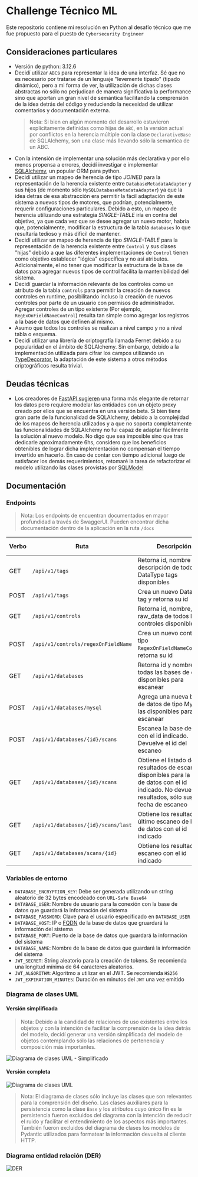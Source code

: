 # Challenge Técnico ML

Este repositorio contiene mi resolución en Python al desafío técnico que me fue propuesto para el puesto de `Cybersecurity Engineer`

## Consideraciones particulares

- Versión de python: 3.12.6
- Decidí utilizar `ABC`s para representar la idea de una interfaz. Sé que no es necesario por tratarse de un lenguaje "levemente tipado" (tipado dinámico), pero a mi forma de ver, la utilización de dichas clases abstractas no sólo no perjudican de manera significativa la performance sino que aportan un gran nivel de semántica facilitando la comprensión de la idea detrás del código y reduciendo la necesidad de utilizar comentarios y documentación externa.
    > Nota: Si bien en algún momento del desarrollo estuvieron explícitamente definidas como hijas de `ABC`, en la versión actual por conflictos en la herencia múltiple con la clase `DeclarativeBase` de SQLAlchemy, son una clase más llevando sólo la semantica de un ABC.
- Con la intensión de implementar una solución más declarativa y por ello menos propensa a errores, decidí investigar e implementar [SQLAlchemy](https://www.sqlalchemy.org/), un popular ORM para python. 
- Decidí utilizar un mapeo de herencia de tipo _JOINED_ para la representación de la herencia existente entre `DatabaseMetadataAdapter` y sus hijos (de momento sólo `MySQLDatabaseMetadataAdapter`) ya que la idea detras de esa abstracción era permitir la fácil adaptación de este sistema a nuevos tipos de motores, que podrían, potencialmente, requerir configuraciones particulares. Debido a esto, un mapeo de herencia utilizando una estrategia _SINGLE-TABLE_ iría en contra del objetivo, ya que cada vez que se desee agregar un nuevo motor, habría que, potencialmente, modificar la estructura de la tabla `databases` lo que resultaría tedioso y más dificil de mantener. 
- Decidí utilizar un mapeo de herencia de tipo _SINGLE-TABLE_ para la representación de la herencia existente entre `Control` y sus clases "hijas" debido a que las diferentes implementaciones de `Control` tienen como objetivo establecer "lógica" específica y no así atributos. Adicionalmente, el no tener que modificar la estructura de la base de datos para agregar nuevos tipos de control facilita la mantenibilidad del sistema.
- Decidí guardar la información relevante de los controles como un atributo de la tabla `controls` para permitir la creación de nuevos controles en runtime, posibilitando incluso la creación de nuevos controles por parte de un usuario con permisos de administrador. Agregar controles de un tipo existente (Por ejemplo, `RegExOnFieldNameControl`) resulta tan simple como agregar los registros a la base de datos que definen al mismo. 
- Asumo que todos los controles se realizan a nivel campo y no a nivel tabla o esquema.
- Decidí utilizar una librería de criptografía llamada Fernet debido a su popularidad en el ámbito de SQLAlchemy. Sin embargo, debido a la implementación utilizada para cifrar los campos utilizando un [TypeDecorator](https://docs.sqlalchemy.org/en/20/core/custom_types.html#sqlalchemy.types.TypeDecorator), la adaptación de este sistema a otros métodos criptográficos resulta trivial.

## Deudas técnicas
- Los creadores de [FastAPI sugieren](https://fastapi.tiangolo.com/tutorial/sql-databases) una forma más elegante de retornar los datos pero requiere modelar las entidades con un objeto proxy creado por ellos que se encuentra en una versión beta. Si bien tiene gran parte de la funcionalidad de SQLAlchemy, debido a la complejidad de los mapeos de herencia utilizados y a que no soporta completamente las funcionalidades de SQLAlchemy no fui capaz de adaptar fácilmente la solución al nuevo modelo. No digo que sea imposible sino que tras dedicarle aproximadamente 6hs, considero que los beneficios obtenibles de lograr dicha implementación no compensan el tiempo invertido en hacerlo. En caso de contar con tiempo adicional luego de satisfacer los demás requerimientos, retomaré la tarea de refactorizar el modelo utilizando las clases provistas por [SQLModel](https://sqlmodel.tiangolo.com/)

## Documentación

### Endpoints

> Nota: Los endpoints de encuentran documentados en mayor profundidad a través de SwaggerUI. Pueden encontrar dicha documentación dentro de la aplicación en la ruta `/docs`

|Verbo|Ruta|Descripción|Require autenticación|Requiere rol administrador|
|-|-|-|-|-|
|GET|`/api/v1/tags`|Retorna id, nombre y descripción de todos los DataType tags disponibles|:white_check_mark:|:white_check_mark:|
|POST|`/api/v1/tags`|Crea un nuevo DataType tag y retorna su id|:white_check_mark:|:white_check_mark:|
|GET|`/api/v1/controls`|Retorna id, nombre, tipo y raw_data de todos los controles disponibles|:white_check_mark:|:white_check_mark:|
|POST|`/api/v1/controls/regexOnFieldName`|Crea un nuevo control de tipo `RegexOnFieldNameControl`y retorna su id|:white_check_mark:|:white_check_mark:|
|GET|`/api/v1/databases`|Retorna id y nombre de todas las bases de datos disponibles para escanear|:white_check_mark:|:x:|
|POST|`/api/v1/databases/mysql`|Agrega una nueva base de datos de tipo MySQL a las disponibles para escanear|:white_check_mark:|:x:|
|POST|`/api/v1/databases/{id}/scans`|Escanea la base de datos con el id indicado. Devuelve el id del escaneo|:white_check_mark:|:x:|
|GET|`/api/v1/databases/{id}/scans`|Obtiene el listado de resultados de escaneo disponibles para la base de datos con el id indicado. No devuelve los resultados, sólo sus id y fecha de escaneo|:white_check_mark:|:x:|
|GET|`/api/v1/databases/{id}/scans/last`|Obtiene los resultados del último escaneo de la base de datos con el id indicado|:white_check_mark:|:x:|
|GET|`/api/v1/databases/scans/{id}`|Obtiene los resultados del escaneo con el id indicado|:white_check_mark:|:x:|

### Variables de entorno
- `DATABASE_ENCRYPTION_KEY`: Debe ser generada utilizando un string aleatorio de 32 bytes encodeado con `URL-Safe Base64`
- `DATABASE_USER`: Nombre de usuario para la conexión con la base de datos que guardará la información del sistema
- `DATABASE_PASSWORD`: Clave para el usuario especificado en `DATABASE_USER`
- `DATABASE_HOST`: IP o [FQDN](https://en.wikipedia.org/wiki/Fully_qualified_domain_name) de la base de datos que gruardará la información del sistema 
- `DATABASE_PORT`: Puerto de la base de datos que guardará la información del sistema
- `DATABASE_NAME`: Nombre de la base de datos que guardará la información del sistema
- `JWT_SECRET`: String aleatorio para la creación de tokens. Se recomienda una longitud mínima de 64 caracteres aleatorios.
- `JWT_ALGORITHM`: Algoritmo a utilizar en el JWT. Se recomienda `HS256`
- `JWT_EXPIRATION_MINUTES`: Duración en minutos del `JWT` una vez emitido

### Diagrama de clases UML

#### Versión simplificada
> Nota: Debido a la candidad de relaciones de uso existentes entre los objetos y con la intención de facilitar la comprensión de la idea detrás del modelo, decidí generar una versión simplificada del modelo de objetos contemplando sólo las relaciones de pertenencia y composición más importantes. 

![Diagrama de clases UML - Simplificado](/documentation/Diagrama%20de%20clases%20UML%20-%20Simplificado.svg)

#### Versión completa
![Diagrama de clases UML](/documentation/Diagrama%20de%20clases%20UML.svg)
> Nota: El diagrama de clases sólo incluye las clases que son relevantes para la comprensión del diseño. Las clases auxiliares para la persistencia como la clase `Base` y los atributos cuyo único fin es la persistencia fueron excluidos del diagrama con la intención de reducir el ruido y facilitar el entendimiento de los aspectos más importantes. También fueron excluidos del diagrama de clases los modelos de Pydantic utilizados para formatear la información devuelta al cliente HTTP.

### Diagrama entidad relación (DER)
![DER](/documentation/DER.png)